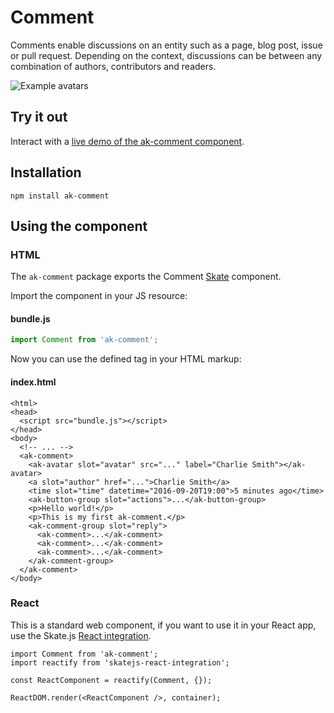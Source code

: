 # Comment

Comments enable discussions on an entity such as a page, blog post, issue or pull request. Depending on the context, discussions can be between any combination of authors, contributors and readers.

![Example avatars](https://bytebucket.org/atlassian/atlaskit/raw/@BITBUCKET_COMMIT@/packages/ak-comment/docs/comment.png)

## Try it out

Interact with a [live demo of the ak-comment component](https://aui-cdn.atlassian.com/atlaskit/stories/ak-comment/@VERSION@/).

## Installation

```
npm install ak-comment
```

## Using the component

### HTML

The `ak-comment` package exports the Comment [Skate](https://github.com/skatejs/skatejs) component.

Import the component in your JS resource:

#### bundle.js

```javascript
import Comment from 'ak-comment';
```

Now you can use the defined tag in your HTML markup:

#### index.html

```
<html>
<head>
  <script src="bundle.js"></script>
</head>
<body>
  <!-- ... -->
  <ak-comment>
    <ak-avatar slot="avatar" src="..." label="Charlie Smith"></ak-avatar>
    <a slot="author" href="...">Charlie Smith</a>
    <time slot="time" datetime="2016-09-20T19:00">5 minutes ago</time>
    <ak-button-group slot="actions">...</ak-button-group>
    <p>Hello world!</p>
    <p>This is my first ak-comment.</p>
    <ak-comment-group slot="reply">
      <ak-comment>...</ak-comment>
      <ak-comment>...</ak-comment>
      <ak-comment>...</ak-comment>
    </ak-comment-group>
  </ak-comment>
</body>
```

### React
This is a standard web component, if you want to use it in your React app, use the Skate.js [React integration](https://github.com/webcomponents/react-integration).


```
import Comment from 'ak-comment';
import reactify from 'skatejs-react-integration';

const ReactComponent = reactify(Comment, {});

ReactDOM.render(<ReactComponent />, container);
```
